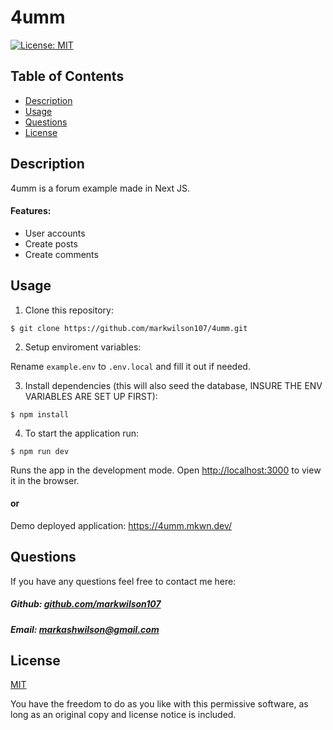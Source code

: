 # 4umm
[![License: MIT](https://img.shields.io/badge/License-MIT-yellow.svg)](https://opensource.org/licenses/MIT)

## Table of Contents

- [Description](#description)
- [Usage](#usage)
- [Questions](#questions)
- [License](#license)

## Description

4umm is a forum example made in Next JS.

#### Features:

- User accounts
- Create posts
- Create comments

## Usage

1. Clone this repository:

`$ git clone https://github.com/markwilson107/4umm.git`

2. Setup enviroment variables:

Rename `example.env` to `.env.local` and fill it out if needed.

3. Install dependencies (this will also seed the database, INSURE THE ENV VARIABLES ARE SET UP FIRST):

`$ npm install`

4. To start the application run:

`$ npm run dev`

Runs the app in the development mode.
Open [http://localhost:3000](http://localhost:3000) to view it in the browser.

#### or

Demo deployed application: https://4umm.mkwn.dev/

## Questions

If you have any questions feel free to contact me here:

##### Github: [github.com/markwilson107](https://github.com/markwilson107)

##### Email: [markashwilson@gmail.com](mailto:markashwilson@gmail.com?subject=[GitHub])

## License

[MIT](https://opensource.org/licenses/MIT)

You have the freedom to do as you like with this permissive software, as long as an original copy and license notice is included.
